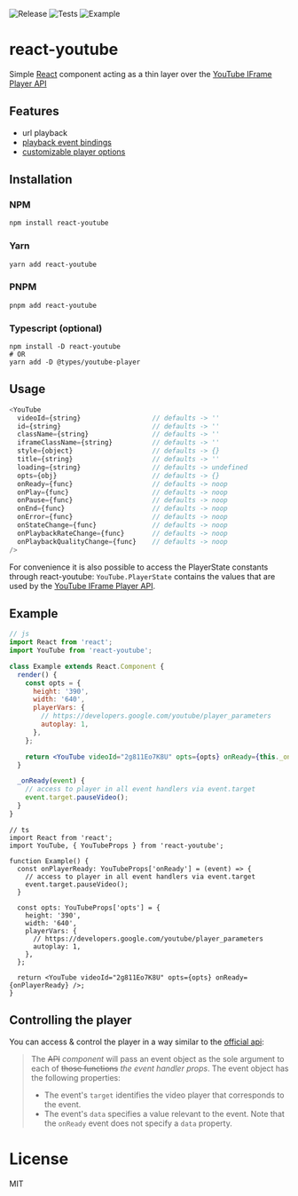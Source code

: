 ![Release](https://github.com/tjallingt/react-youtube/workflows/Release/badge.svg) ![Tests](https://github.com/tjallingt/react-youtube/workflows/Tests/badge.svg) ![Example](https://github.com/tjallingt/react-youtube/workflows/Example/badge.svg)

# react-youtube

Simple [React](http://facebook.github.io/react/) component acting as a thin layer over the [YouTube IFrame Player API](https://developers.google.com/youtube/iframe_api_reference)

## Features

- url playback
- [playback event bindings](https://developers.google.com/youtube/iframe_api_reference#Events)
- [customizable player options](https://developers.google.com/youtube/player_parameters)

## Installation

### NPM

```bash
npm install react-youtube
```

### Yarn

```bash
yarn add react-youtube
```

### PNPM

```bash
pnpm add react-youtube
```

### Typescript (optional)

```
npm install -D react-youtube
# OR
yarn add -D @types/youtube-player
```

## Usage

```js
<YouTube
  videoId={string}                  // defaults -> ''
  id={string}                       // defaults -> ''
  className={string}                // defaults -> ''
  iframeClassName={string}          // defaults -> ''
  style={object}                    // defaults -> {}
  title={string}                    // defaults -> ''
  loading={string}                  // defaults -> undefined
  opts={obj}                        // defaults -> {}
  onReady={func}                    // defaults -> noop
  onPlay={func}                     // defaults -> noop
  onPause={func}                    // defaults -> noop
  onEnd={func}                      // defaults -> noop
  onError={func}                    // defaults -> noop
  onStateChange={func}              // defaults -> noop
  onPlaybackRateChange={func}       // defaults -> noop
  onPlaybackQualityChange={func}    // defaults -> noop
/>
```

For convenience it is also possible to access the PlayerState constants through react-youtube:
`YouTube.PlayerState` contains the values that are used by the [YouTube IFrame Player API](https://developers.google.com/youtube/iframe_api_reference#onStateChange).

## Example

```jsx
// js
import React from 'react';
import YouTube from 'react-youtube';

class Example extends React.Component {
  render() {
    const opts = {
      height: '390',
      width: '640',
      playerVars: {
        // https://developers.google.com/youtube/player_parameters
        autoplay: 1,
      },
    };

    return <YouTube videoId="2g811Eo7K8U" opts={opts} onReady={this._onReady} />;
  }

  _onReady(event) {
    // access to player in all event handlers via event.target
    event.target.pauseVideo();
  }
}
```

```tsx
// ts
import React from 'react';
import YouTube, { YouTubeProps } from 'react-youtube';

function Example() {
  const onPlayerReady: YouTubeProps['onReady'] = (event) => {
    // access to player in all event handlers via event.target
    event.target.pauseVideo();
  }

  const opts: YouTubeProps['opts'] = {
    height: '390',
    width: '640',
    playerVars: {
      // https://developers.google.com/youtube/player_parameters
      autoplay: 1,
    },
  };

  return <YouTube videoId="2g811Eo7K8U" opts={opts} onReady={onPlayerReady} />;
}
```

## Controlling the player

You can access & control the player in a way similar to the [official api](https://developers.google.com/youtube/iframe_api_reference#Events):

> The ~~API~~ _component_ will pass an event object as the sole argument to each of ~~those functions~~ _the event handler props_. The event object has the following properties:
>
> - The event's `target` identifies the video player that corresponds to the event.
> - The event's `data` specifies a value relevant to the event. Note that the `onReady` event does not specify a `data` property.

# License

MIT
